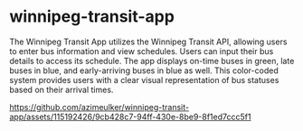 # winnipeg-transit-app
The Winnipeg Transit App utilizes the Winnipeg Transit API, allowing users to enter bus information and view schedules. Users can input their bus details to access its schedule. The app displays on-time buses in green, late buses in blue, and early-arriving buses in blue as well. This color-coded system provides users with a clear visual representation of bus statuses based on their arrival times.


https://github.com/azimeulker/winnipeg-transit-app/assets/115192426/9cb428c7-94ff-430e-8be9-8f1ed7ccc5f1

